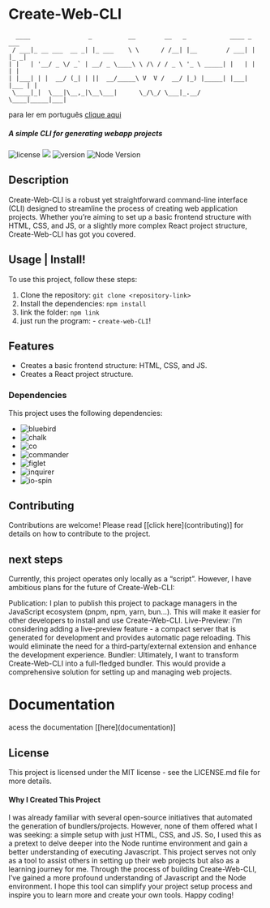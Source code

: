 # Create-Web-CLI

<div align-"center">


```
  ____                _          __        __   _            ____ _     ___ 
 / ___|_ __ ___  __ _| |_ ___    \ \      / /__| |__        / ___| |   |_ _|
| |   | '__/ _ \/ _` | __/ _ \____\ \ /\ / / _ \ '_ \ _____| |   | |    | | 
| |___| | |  __/ (_| | ||  __/_____\ V  V /  __/ |_) |_____| |___| |___ | | 
 \____|_|  \___|\__,_|\__\___|      \_/\_/ \___|_.__/       \____|_____|___|
``` 

</div>

para ler em português [clique aqui](MELEIA.md)
##### A simple CLI for generating webapp projects




![license](https://img.shields.io/badge/license-MIT-green) <a href="https://github.com/gu19dev"><img src="https://img.shields.io/badge/contribuidores-1-orange"></a>
![version](https://img.shields.io/badge/version-1.0.0-blue)
![Node Version](https://img.shields.io/badge/node-%3E%3D%2012.0.0-brightgreen)


## Description

Create-Web-CLI is a robust yet straightforward command-line interface (CLI) designed to streamline the process of creating web application projects. Whether you’re aiming to set up a basic frontend structure with HTML, CSS, and JS, or a slightly more complex React project structure, Create-Web-CLI has got you covered.



## Usage | Install!

To use this project, follow these steps:

1. Clone the repository: `git clone <repository-link>`
2. Install the dependencies: `npm install`
3. link the folder: `npm link`
4. just run the program: - `create-web-CLI`!

## Features

- Creates a basic frontend structure: HTML, CSS, and JS.
- Creates a React project structure.

### Dependencies

This project uses the following dependencies:

- ![bluebird](https://img.shields.io/badge/bluebird-3.4.7-brightgreen)
- ![chalk](https://img.shields.io/badge/chalk-1.1.3-brightgreen)
- ![co](https://img.shields.io/badge/co-4.6.0-brightgreen)
- ![commander](https://img.shields.io/badge/commander-2.9.0-brightgreen)
- ![figlet](https://img.shields.io/badge/figlet-1.7.0-brightgreen)
- ![inquirer](https://img.shields.io/badge/inquirer-9.2.16-brightgreen)
- ![io-spin](https://img.shields.io/badge/io--spin-0.4.1-brightgreen)


## Contributing

Contributions are welcome! Please read [[click here](contributing\)] for details on how to contribute to the project.

## next steps

Currently, this project operates only locally as a “script”. However, I have ambitious plans for the future of Create-Web-CLI:

Publication: I plan to publish this project to package managers in the JavaScript ecosystem (pnpm, npm, yarn, bun…). This will make it easier for other developers to install and use Create-Web-CLI.
Live-Preview: I’m considering adding a live-preview feature - a compact server that is generated for development and provides automatic page reloading. This would eliminate the need for a third-party/external extension and enhance the development experience.
Bundler: Ultimately, I want to transform Create-Web-CLI into a full-fledged bundler. This would provide a comprehensive solution for setting up and managing web projects.


# Documentation
acess the documentation [[here](documentation\)]

## License

This project is licensed under the MIT license - see the LICENSE.md file for more details.

#### Why I Created This Project
I was already familiar with several open-source initiatives that automated the generation of bundlers/projects. However, none of them offered what I was seeking: a simple setup with just HTML, CSS, and JS. So, I used this as a pretext to delve deeper into the Node runtime environment and gain a better understanding of executing Javascript. This project serves not only as a tool to assist others in setting up their web projects but also as a learning journey for me. Through the process of building Create-Web-CLI, I’ve gained a more profound understanding of Javascript and the Node environment. I hope this tool can simplify your project setup process and inspire you to learn more and create your own tools. Happy coding!
